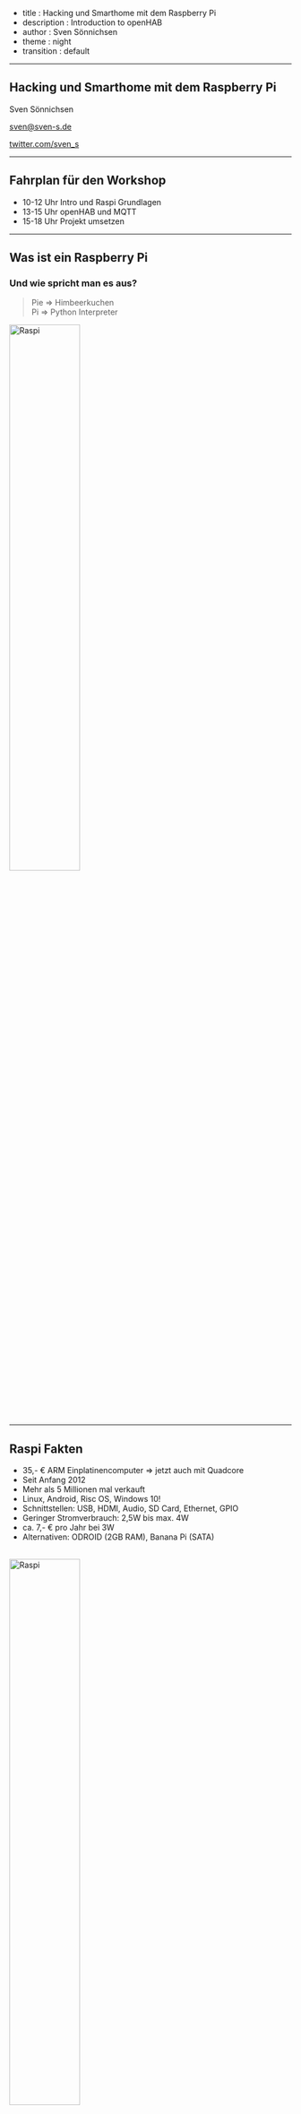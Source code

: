 - title : Hacking und Smarthome mit dem Raspberry Pi
- description : Introduction to openHAB
- author : Sven Sönnichsen
- theme : night
- transition : default

***

## Hacking und Smarthome mit dem Raspberry Pi

Sven Sönnichsen

[sven@sven-s.de](mailto:sven@sven-s.de)

[twitter.com/sven_s](http://twitter.com/sven_s)

***

## Fahrplan für den Workshop

- 10-12 Uhr Intro und Raspi Grundlagen
- 13-15 Uhr openHAB und MQTT 
- 15-18 Uhr Projekt umsetzen   

***

## Was ist ein Raspberry Pi

### Und wie spricht man es aus?

> Pie => Himbeerkuchen <br/>
> Pi => Python Interpreter

<img style="border: none; width: 50%" src="./images/Raspi.png" alt="Raspi" /> 

---

## Raspi Fakten 

- 35,- € ARM Einplatinencomputer => jetzt auch mit Quadcore 
- Seit Anfang 2012
- Mehr als 5 Millionen mal verkauft 
- Linux, Android, Risc OS, Windows 10!
- Schnittstellen: USB, HDMI, Audio, SD Card, Ethernet, GPIO
- Geringer Stromverbrauch: 2,5W bis max. 4W
- ca. 7,- € pro Jahr bei 3W
- Alternativen: ODROID (2GB RAM), Banana Pi (SATA)

<br/>

<img style="border: none; width: 50%" src="images/RaspberryPi.jpg" alt="Raspi" /> 

---

## Projekte mit Raspi
- Mediacenter mit Kodi aka. XBMC, OpenELEC
- Musicplayer, Spotify, Airplay, Webradio
- Surfstation, Rechner für Kinder
- Asterisk Server (SIP, FreePBX), Mumble
- Webserver, Mailserver, NAS, Printserver 
- Hosting im Datacenter 36,- € pro Jahr
- Fotoautomat
- Elektronikprojekte
- Smarthome

---

## Was ist Hacken?

> ** Wau Holland**: Ein Hacker ist jemand, der versucht einen Weg zu finden, wie man mit einer Kaffeemaschine Toast zubereiten kann

- Alltagssprachlich: Eindringlinge in Computersysteme
- Experimentieren, die Grenzen des Machbaren zu erkunden
- Einfallsreiche Experimentierfreudigkeit
- Mit besonderem Sinn für Kreativität und Originalität => Hack Value
- Ergebnis => Hack
- Maker, Hackerspaces

---

## Was ist ein Smarthome?
#### Intelligentes Wohnen, eHome, Smart Living
- Vernetzung von Haustechnik und Haushaltsgeräten 
- Smart Metering
- Vernetzte Unterhaltungselektronik
- Sicherheit

---

## Hersteller, Produkte, Protokolle
- Homematic, RWE Smarthome, eQ-3 MAX, FS 20
- Philips Hue (ZigBee)
- ZWave, EnOcean, KNX, Digitalstrom, etc.
- Intertechno (Funk 433 Mhz), IP, Bluetooth
- Alles inkompatibel, eingeschränkter Funktionsumfang
- Vorgegebene Server, teils mit API
- Irgendwie nicht Hacker kompatibel!

***

## Smarthome
### Was will ich eigentlich erreichen?

---

Es klinget!

![Klingel](./images/IMG_0439.jpg)

---

Leider nur an der Ritto Türstation direkt neben der Tür!

![Türstation](./images/IMG_0440.jpg)

---

Kinder lassen die Tür offen stehen

![Kinder](./images/IMG_0445.jpg)

---

Rollladensteuerung, die autark ist

<img style="border: none" src="images/IMG_0468.jpg" alt="Kinder" /> 

---

## Regelbasierende Steuerung vom Phone und Web

- Sonnenstand, Temperatur, Präsenz berücksichtigen
- Neue Geräte sollen *leicht* einbindbar sein
- Diverse *Standards* müssen unterstützt werden
- Daten und Messwerte sollen offen zugänglich und auswertbar sein
- Regeln müssen *Kreativität* ermöglichen 

*** 

## Smarthome
### Aktueller Stand

---

Klingel mit Push Notification

![Küche](./images/IMG_0458.jpg)

---

Es bimmelt nun auch in der Küche!

![Küche](./images/IMG_0441.jpg)
 
---

Türstation mit Z-Wave Sensor

![Ritto](./images/IMG_0437.jpg)

---

Türsensor mit Z-Wave Sensor

![Türkontaktsensor](./images/IMG_0446.jpg)

---

Bewegungsmelder mit Z-Wave Sensor

![Bewegungsmelder](./images/MotionSensor.jpeg)

---

Z-Wave Controller für Raspberry

![Razberry](./images/RAZBERRY-01-420x280.jpg)

---

RFX Transceiver für Rolläden

![RFX](./images/RFXtrx433E_1000.jpg)

---

Sensoren für Temperatur und Raumfeuchte 

![Temperatursensoren](./images/IMG_0466.jpg)

---

Diverse Steckdosenschalter und Handsender

![Intertechno](./images/Intertechno.jpeg)

--- 

Squeezebox

![Squeezebox](./images/Squeezebox.jpeg)

---

Philips Hue

![Hue](./images/Hue.jpg)

---

## Rollladensteuerung

- Bei Sonnenuntergang schließen, wenn keiner zuhause
- Wenn keiner zuhause und es unter 5 Grad, dann schließen
- Abends erst schließen, wenn wir ins Bett gehen
- Morgens öffnen, wenn es Zeit ist

--- 

## Wakeup Script

- Rollladen öffnen (unterschiedlich je nach Raum und Fenster)
- Licht einschalten bzw. dimmen
- Radio einschalten
- Licht wieder ausschalten
- Radio auschalten

***

## Raspi basics

- Installation: copy image to SD card
  - Win32DiskImager, dd 
- Configure: sudo raspi-config
- Updating kernel: sudo rpi-update

--- 

## GPIO 

- General Purpose Input/Output pins
- LED, Sensors, Display, etc. 
- For B+ Model
- 40 Pins, 2 +5V, 2 +3.3V, 1 + 4 Ground
- 26 programmable
  - 5 SPI (serial bus system), I2C
  - 2 with Pull Up 1.8 kOhm
  - 2 UART (serial ports)
- Warning! You can destroy your Raspi easily!

***

# Linux Basics

---

### Linux Commands

- ls, cd, pwd, mkdir, rmdir, rm, cp, mv, touch, cat
- head, tail, chmod, chown
- ssh, scp, sudo, dd, df, unzip, tar
- pipes, tree, &, wget, curl,
- man, grep, awk, find, whereis
- ping, nmap, hostname, ifconfig 

---

### Good to know

- Execute shell script ./script.sh
- Scipts must have execution flag: chmod u+x script.sh

---

### Editing files
- nano
  - easy to use editor with keyboard shortcuts
- vi
  - standard editor on every linux/unix
  - works with modes: normal, insert, visual, select
  - vim must be installed: sudo apt-get install vim
- emacs
  -  sudo apt-get install emacs

---

## ssh

- secure shell => verschlüsselte Netzwerkverbindung 
- Username und Passwort
- Public und private Key
- Putty => Windows
- mosh
  - Verbindung bleibt offen
  - Zeigt sofort an, welche Tasten getippt wurden

---

### Managing users

- Default user: **pi** with password **raspberry**
- passwd
- sudo passwd bob
- sudo adduser bob
- Home folder: /home/user
- skel /etc/skel
- sudoers
  - pi is a sudoer
  - add another user: sudo visudo
- sudo userdel -r bob
  
---

## APT
### Advanced Packaging Tool

- Must be sudoer or root
- Software sources /etc/apt/sources.list
- Update sources list: sudo apt-get update
- install: sudo apt-get install tree
- uninstall: sudo apt-get remove tree
- purge: sudo apt-get purge tree
- upgrade after update: sudo apt-get upgrade
- distribution upgrade: sudo apt-get dist-upgrade
- search for a package: apt-cache search
- dpkg => intstall only packages; not so clever as apt-get
- Pi Store, pip, ruby gems

***

# openHAB

- open Home Automation BUS
- Java, OSGi Bundles
- Runtime, Addons, Designer 
- Asynchronous event bus
- stateful repository, which can be quiried
- Sitemap, Item UI Providers

---

# Why openHAB

- Unterschiedlichste Hardware miteinander verbinden
- Zukunftssicher und offen (open source)
- Beliebige Controller Hardware (jede Java Plattform)
- Das Wichtige sind die Regeln!
- No Cloud
- Keine Kosten
- Grosse, aktive Community


---
## Architecture

![Openhab](./images/openhab_architecture.png)

---

## The Event Bus

There are mainly two types of events:

1. Commands which trigger an action or a state change of some item/device.
2. Status updates which inform about a status change of some item/device (often as a response to a command)

3. All protocol bindings (which provide the link to the real hardware devices) should communicate via the Event Bus.

---

## Item Repository 

![Openhab](./images/openhab_events.png)

---

### Bindings! This really rocks!
<small>
AlarmDecoder,
Anel,</small>
Asterisk,
Astro,<small>
BenQ Projector,
Bluetooth,
Bticino,
Comfo Air,
Config Admin,
CUL,
CUPS,
DAIKIN,
Davis,
digitalSTROM,
DMX512,
DSC Alarm,
DSMR,
Ecobee,
EDS OWSever,
eKey,
Energenie,
EnOcean,
Epson Projector,
Exec,
Freebox,
Freeswitch,
Fritz AHA,
Fritz!Box,
FS20,
Global Cache IR,</small>
GPIO,<small>
HAI/Leviton OmniLink,
HDAnywhere,
Heatmiser,
Homematic / Homegear,</small>
HTTP,<small>
IEC 62056-21,
IHC / ELKO,
ImperiHome,
Insteon Hub,
Insteon PLM,
IRtrans,
jointSPACE-Binding
KNX,
Koubachi,
Leviton/HAI Omnilink,
Lg TV,
MAX!Cube-Binding
MAX! CUL,
MiLight,
MiOS,
Modbus TCP,
MPD,</small>
MQTT,
MQTTitude,<small>
Neohub,
Nest,
Netatmo,</small>
Network Health,<small>
Network UPS Tools,
Nibe Heatpump,
Nikobus,
Novelan/Luxtronic Heatpump,</small>
NTP,<small>
One-Wire,
Onkyo AV Receiver,
Open Energy Monitor,
OpenPaths presence detection,
OpenSprinkler,
OSGi Configuration Admin,</small>
Philips Hue,<small>
Piface,
pilight,
Pioneer-AVR-Binding
Plugwise,
PLCBus,
Pulseaudio,</small>
RFXCOM,<small>
Samsung AC,
Samsung TV,
Serial,
Satel Alarm,
Snmp,
Somfy URTSI II,
Sonos,</small>
Squeezebox,<small>
Swegon ventilation,
System Info,
TCP/UDP,
Tellstick,
TinkerForge,
Tivo,
VDR,
Velleman-K8055-Binding
Wake-on-LAN,
Waterkotte EcoTouch Heatpump,</small>
Weather,<small>
Wemo,
Withings,
XBMC,
xPL,
Yamahareceiver,
Zibase,
</small>
Z-Wave,

---

## Installation

- Runtime in ein Verzeichnis entpacken
- Die benötigten Addons ins Addons Verzeichnis kopieren
- openhab.cfg erstellen mit den notwendigen Einträgeen aus openhab_default.cfg
- Optional: Demo Package kopieren
- starten
- http://localhost:8080/openhab.app?sitemap=demo
- openHAB Designer 

---

## Configuration

- openhab.cfg
- sitemaps
- items
- rules
- scripts
- transform
- persistence

---

## Logdateien anpassen

- Edit logback.xml (logback_debug.xml)
- Add new Appender e.g. for binding
- Add new Logger with desired Level and namespace
- Use tail

---

## Habmin2

- Side project to openHAB
- Display charts
- Edit rules
  - graphical
  - textual
- Z-Wave Extras  
- Display sitemaps

---

## Z-Wave

- Low Power, reliable, low latency
- 868 kHz, small data packages, up to 100kbit/s
- Mesh network with 232 Nodes
  - Controller
  - Slave devices
  - Retransmit messages, max. 4 hops
  - around 30 m range   
- 250 manufacturers 

--- 

## 433.92 Mhz

- ISM Band (Industrial, Scientific and Medical)
- Sensoren, Steckdosen, Schalter
- div. Hersteller

***

# Push it baby!

## How to send push notification

---

## Pushover
- iOS, Android, Desktop (Chrome, Firefox, Safari)
- Pullover (Windows, Mac, Linux)
- Preis: 4,99 $/€ einmalig, 7500 notification per month per application
- API für so ziemlich alle Sprachen 

---

## Prowl
- Ähnlich wie Pushover, nur für iOS
 
***

## MQTT

- Message Queue Telemetry Transport
- Machine To Machine, IOT connectivity protocol
- Lightweight publish/subscribe protocol, Broker
- Mosquitto, Mosca, Rabbit MQ (mit Pligin)
- Public hosted test server

---
## MQTT Ziele

- Die Implementierung muss einfach sein, um auch Geräte mit eingeschränkten Ressourcen damit zu vernetzen.
- Es muss unterschiedliche Servicequalitäten bei der Datenübertragung geben, damit die Übertragung auch in instabilen Netzen gewährleistet wird.
- Die Übertragung muss einfach und effizient die zur Verfügung stehende Bandbreite nutzen.
- Da bei Wiederaufnahme abgebrochener Verbindungen oft Metainformationen erneut gesendet werden, wäre es von Vorteil, diese serverseitig zu speichern (Session-awareness).
- Das Protokoll sollte unterschiedliche Datentypen übertragen können und nicht auf eine bestimmte Struktur festgelegt sein (datenagnostisch).

http://www.heise.de/developer/artikel/MQTT-Protokoll-fuer-das-Internet-der-Dinge-2168152.html

---
## MQTT Publish Subscribe
![PublishSubscripe](./images/MQTT_publish_subscribe.jpg)

---

## MQTT Topics und Wildcards

- Zuhause/Wohnzimmer/Temperatur
- Zuhause/Wohnzimmer/Luftfeuchtigkeit
- Zuhause/Schlafzimmer/Temperatur
- Zuhause/Schlafzimmer/Luftfeuchtigkeit
- Zuhause/+/Temperatur
- Zuhause/Wohnzimmer/#
- #
- + => nur eine Hierarchiestufe
- # => mehrere Hierarchiestufe aber am Ende

---

## MQTT Quality control
 
 - MQTT basiert auf TCP
 - Servicelevel 0, 1, 2
 - 0 => keine Garantie
 - 1 => min. 1 mal
 - 2 => genau 1 mal

---

### MQTT Last Will, Retained Message

- Last will with topic and message
- Wenn Broker einen Verbindungsabbruch bemerkt, wird Last will gesendet
- Retained Message
- Senden des letzten Wertes and neu verbundene Clients

--- 

#### MQTT Connect

	[lang=js]
	MqttClient client = new MqttClient("tcp://broker.mqttdashboard.com", 
	"MyfirstMQTTClient", new MemoryPersistence());

	client.connect();
	
---

#### MQTT Last will

	[lang=js]
	MqttClient client = new MqttClient("tcp://broker.mqttdashboard.com", 
 	"MyfirstMQTTClient", new MemoryPersistence());
 	
	MqttConnectOptions mqttConnectOptions;

	mqttConnectOptions = new MqttConnectOptions();
	
	mqttConnectOptions.setWill(
 		"Zuhause/Wohnzimmer/Temperatur/Status",    // Topic
 		"offline".getBytes("UTF-8"), // Nachricht
 		1, // QoS
 		true); // Retained Message
 	
 	client.connect(mqttConnectOptions);
 		
	client.publish(
		"Zuhause/Wohnzimmer/Temperatur", // Topic
		"23.4".getBytes("UTF-8"), // Nachricht
		1, // QoS
		true); // Retained Message  
		
---

### Start with your own Broker and JS Client

http://www.hivemq.com/hivemq-mqtt-websockets-support-message-log-plugin-2-min/

http://jpmens.net/2014/07/03/the-mosquitto-mqtt-broker-gets-websockets-support/

https://github.com/jpmens/simple-mqtt-websocket-example

---

### Owntracks (MQTTitude)

- Track your location and send it to MQTT
- iOS, Android
- Backend

***

# Projektideen

- Lichtsteuerung via MQTT 
 - Hue als Empfänger via openHAB
 - Steuerung über Javascript Webseite
 - Evtl. Neigungssensoren auslesen
- Stromzähler über GPIO auslesen
- Photo Booth Controller
  - http://www.instructables.com/id/Raspberry-Pi-photo-booth-controller/?lang=de&ALLSTEPS
- Send Tweets   






